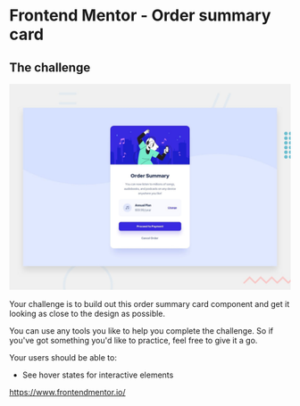 # Frontend Mentor - Order summary card

## The challenge

![Design preview for the Order summary card coding challenge](./design/desktop-preview.jpg)

Your challenge is to build out this order summary card component and get it looking as close to the design as possible.

You can use any tools you like to help you complete the challenge. So if you've got something you'd like to practice, feel free to give it a go.

Your users should be able to:

- See hover states for interactive elements

https://www.frontendmentor.io/

